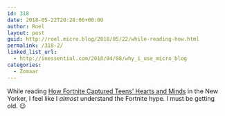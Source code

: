 ```yaml
---
id: 318
date: 2018-05-22T20:28:06+00:00
author: Roel
layout: post
guid: http://roel.micro.blog/2018/05/22/while-reading-how.html
permalink: /318-2/
linked_list_url:
  - http://inessential.com/2018/04/08/why_i_use_micro_blog
categories:
  - Zomaar
---
```

While reading [How Fortnite Captured Teens’ Hearts and Minds](https://www.newyorker.com/magazine/2018/05/21/how-fortnite-captured-teens-hearts-and-minds) in the New Yorker, I feel like I _almost_ understand the Fortnite hype. I must be getting old. 😉